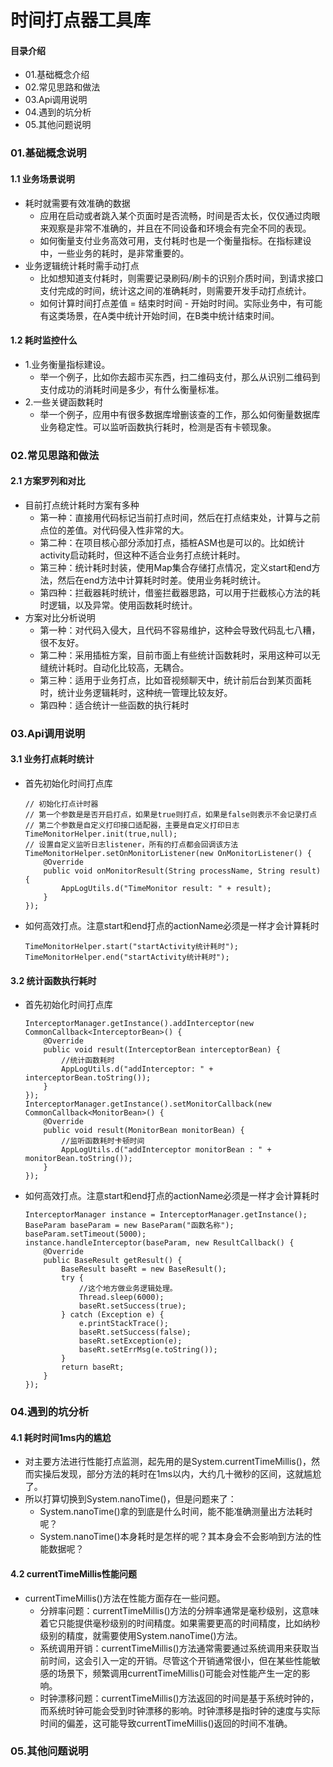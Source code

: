 # 时间打点器工具库
#### 目录介绍
- 01.基础概念介绍
- 02.常见思路和做法
- 03.Api调用说明
- 04.遇到的坑分析
- 05.其他问题说明




### 01.基础概念说明
#### 1.1 业务场景说明
- 耗时就需要有效准确的数据
    - 应用在启动或者跳入某个页面时是否流畅，时间是否太长，仅仅通过肉眼来观察是非常不准确的，并且在不同设备和环境会有完全不同的表现。
    - 如何衡量支付业务高效可用，支付耗时也是一个衡量指标。在指标建设中，一些业务的耗时，是非常重要的。
- 业务逻辑统计耗时需手动打点
    - 比如想知道支付耗时，则需要记录刷码/刷卡的识别介质时间，到请求接口支付完成的时间，统计这之间的准确耗时，则需要开发手动打点统计。
    - 如何计算时间打点差值 = 结束时时间 -  开始时时间。实际业务中，有可能有这类场景，在A类中统计开始时间，在B类中统计结束时间。



#### 1.2 耗时监控什么
- 1.业务衡量指标建设。
    - 举一个例子，比如你去超市买东西，扫二维码支付，那么从识别二维码到支付成功的消耗时间是多少，有什么衡量标准。
- 2.一些关键函数耗时
    - 举一个例子，应用中有很多数据库增删该查的工作，那么如何衡量数据库业务稳定性。可以监听函数执行耗时，检测是否有卡顿现象。




### 02.常见思路和做法
#### 2.1 方案罗列和对比
- 目前打点统计耗时方案有多种
    - 第一种：直接用代码标记当前打点时间，然后在打点结束处，计算与之前点位的差值。对代码侵入性非常的大。
    - 第二种：在项目核心部分添加打点，插桩ASM也是可以的。比如统计activity启动耗时，但这种不适合业务打点统计耗时。
    - 第三种：统计耗时封装，使用Map集合存储打点情况，定义start和end方法，然后在end方法中计算耗时时差。使用业务耗时统计。
    - 第四种：拦截器耗时统计，借鉴拦截器思路，可以用于拦截核心方法的耗时逻辑，以及异常。使用函数耗时统计。
- 方案对比分析说明
    - 第一种：对代码入侵大，且代码不容易维护，这种会导致代码乱七八糟，很不友好。
    - 第二种：采用插桩方案，目前市面上有些统计函数耗时，采用这种可以无缝统计耗时。自动化比较高，无耦合。
    - 第三种：适用于业务打点，比如音视频聊天中，统计前后台到某页面耗时，统计业务逻辑耗时，这种统一管理比较友好。
    - 第四种：适合统计一些函数的执行耗时



### 03.Api调用说明
#### 3.1 业务打点耗时统计
- 首先初始化时间打点库
    ```
    // 初始化打点计时器
    // 第一个参数是是否开启打点，如果是true则打点，如果是false则表示不会记录打点
    // 第二个参数是自定义打印接口适配器，主要是自定义打印日志
    TimeMonitorHelper.init(true,null);
    // 设置自定义监听日志listener，所有的打点都会回调该方法
    TimeMonitorHelper.setOnMonitorListener(new OnMonitorListener() {
        @Override
        public void onMonitorResult(String processName, String result) {
            AppLogUtils.d("TimeMonitor result: " + result);
        }
    });
    ```
- 如何高效打点。注意start和end打点的actionName必须是一样才会计算耗时
    ```
    TimeMonitorHelper.start("startActivity统计耗时");
    TimeMonitorHelper.end("startActivity统计耗时");
    ```


#### 3.2 统计函数执行耗时
- 首先初始化时间打点库
    ```
    InterceptorManager.getInstance().addInterceptor(new CommonCallback<InterceptorBean>() {
        @Override
        public void result(InterceptorBean interceptorBean) {
            //统计函数耗时
            AppLogUtils.d("addInterceptor: " + interceptorBean.toString());
        }
    });
    InterceptorManager.getInstance().setMonitorCallback(new CommonCallback<MonitorBean>() {
        @Override
        public void result(MonitorBean monitorBean) {
            //监听函数耗时卡顿时间
            AppLogUtils.d("addInterceptor monitorBean : " + monitorBean.toString());
        }
    });
    ```
- 如何高效打点。注意start和end打点的actionName必须是一样才会计算耗时
    ```
    InterceptorManager instance = InterceptorManager.getInstance();
    BaseParam baseParam = new BaseParam("函数名称");
    baseParam.setTimeout(5000);
    instance.handleInterceptor(baseParam, new ResultCallback() {
        @Override
        public BaseResult getResult() {
            BaseResult baseRt = new BaseResult();
            try {
                //这个地方做业务逻辑处理。
                Thread.sleep(6000);
                baseRt.setSuccess(true);
            } catch (Exception e) {
                e.printStackTrace();
                baseRt.setSuccess(false);
                baseRt.setException(e);
                baseRt.setErrMsg(e.toString());
            }
            return baseRt;
        }
    });
    ```



### 04.遇到的坑分析
#### 4.1 耗时时间1ms内的尴尬
- 对主要方法进行性能打点监测，起先用的是System.currentTimeMillis()，然而实操后发现，部分方法的耗时在1ms以内，大约几十微秒的区间，这就尴尬了。
- 所以打算切换到System.nanoTime()，但是问题来了：
    - System.nanoTime()拿的到底是什么时间，能不能准确测量出方法耗时呢？
    - System.nanoTime()本身耗时是怎样的呢？其本身会不会影响到方法的性能数据呢？



#### 4.2 currentTimeMillis性能问题
- currentTimeMillis()方法在性能方面存在一些问题。
    - 分辨率问题：currentTimeMillis()方法的分辨率通常是毫秒级别，这意味着它只能提供毫秒级别的时间精度。如果需要更高的时间精度，比如纳秒级别的精度，就需要使用System.nanoTime()方法。
    - 系统调用开销：currentTimeMillis()方法通常需要通过系统调用来获取当前时间，这会引入一定的开销。尽管这个开销通常很小，但在某些性能敏感的场景下，频繁调用currentTimeMillis()可能会对性能产生一定的影响。
    - 时钟漂移问题：currentTimeMillis()方法返回的时间是基于系统时钟的，而系统时钟可能会受到时钟漂移的影响。时钟漂移是指时钟的速度与实际时间的偏差，这可能导致currentTimeMillis()返回的时间不准确。



### 05.其他问题说明




